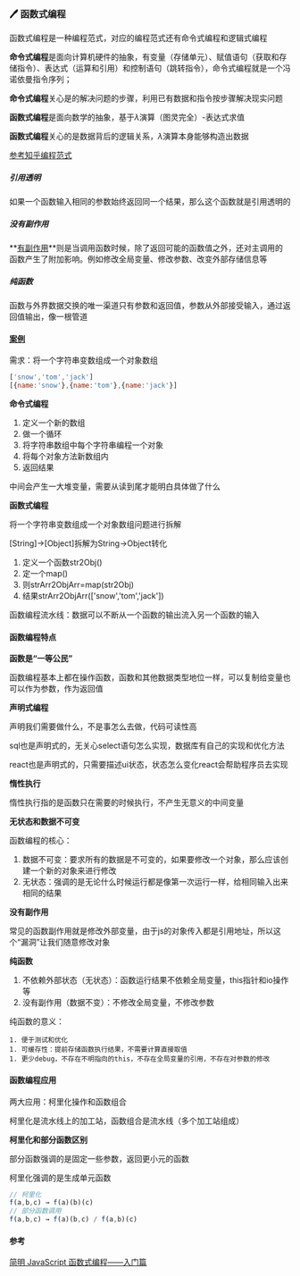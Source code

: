 ### :pen: 函数式编程

函数式编程是一种编程范式，对应的编程范式还有命令式编程和逻辑式编程

**命令式编程**是面向计算机硬件的抽象，有变量（存储单元）、赋值语句（获取和存储指令）、表达式（运算和引用）和控制语句（跳转指令），命令式编程就是一个冯诺依曼指令序列；

**命令式编程**关心是的解决问题的步骤，利用已有数据和指令按步骤解决现实问题

**函数式编程**是面向数学的抽象，基于$\lambda$演算（图灵完全）-表达式求值

**函数式编程**关心的是数据背后的逻辑关系，$\lambda$演算本身能够构造出数据

[参考知乎编程范式](https://www.zhihu.com/question/28292740)



##### 引用透明

如果一个函数输入相同的参数始终返回同一个结果，那么这个函数就是引用透明的

##### 没有副作用

**[有副作用](https://zh.wikipedia.org/wiki/%E5%89%AF%E4%BD%9C%E7%94%A8_(%E8%AE%A1%E7%AE%97%E6%9C%BA%E7%A7%91%E5%AD%A6))**则是当调用函数时候，除了返回可能的函数值之外，还对主调用的函数产生了附加影响。例如修改全局变量、修改参数、改变外部存储信息等

##### 纯函数

函数与外界数据交换的唯一渠道只有参数和返回值，参数从外部接受输入，通过返回值输出，像一根管道



#### [案例](https://juejin.cn/post/6844903936378273799)

需求：将一个字符串变数组成一个对象数组

```javascript
['snow','tom','jack']
[{name:'snow'},{name:'tom'},{name:'jack'}]
```

**命令式编程**

1. 定义一个新的数组
2. 做一个循环
3. 将字符串数组中每个字符串编程一个对象
4. 将每个对象方法新数组内
5. 返回结果

中间会产生一大堆变量，需要从读到尾才能明白具体做了什么

**函数式编程**

将一个字符串变数组成一个对象数组问题进行拆解

[String]->[Object]拆解为String->Object转化

1. 定义一个函数str2Obj()
2. 定一个map()
3. 则strArr2ObjArr=map(str2Obj)
4. 结果strArr2ObjArr(['snow','tom','jack'])

函数编程流水线：数据可以不断从一个函数的输出流入另一个函数的输入

####  函数编程特点

**函数是“一等公民”**

函数编程基本上都在操作函数，函数和其他数据类型地位一样，可以复制给变量也可以作为参数，作为返回值

**声明式编程**

声明我们需要做什么，不是事怎么去做，代码可读性高

sql也是声明式的，无关心select语句怎么实现，数据库有自己的实现和优化方法

react也是声明式的，只需要描述ui状态，状态怎么变化react会帮助程序员去实现

**惰性执行**

惰性执行指的是函数只在需要的时候执行，不产生无意义的中间变量

**无状态和数据不可变**

函数编程的核心：

1. 数据不可变：要求所有的数据是不可变的，如果要修改一个对象，那么应该创建一个新的对象来进行修改
2. 无状态：强调的是无论什么时候运行都是像第一次运行一样，给相同输入出来相同的结果

**没有副作用**

常见的函数副作用就是修改外部变量，由于js的对象传入都是引用地址，所以这个“漏洞”让我们随意修改对象

**纯函数**

1. 不依赖外部状态（无状态）：函数运行结果不依赖全局变量，this指针和io操作等
2. 没有副作用（数据不变）：不修改全局变量，不修改参数

纯函数的意义：

	1. 便于测试和优化
	1. 可缓存性：提前存储函数执行结果，不需要计算直接取值
	1. 更少debug，不存在不明指向的this，不存在全局变量的引用，不存在对参数的修改



#### 函数编程应用

两大应用：柯里化操作和函数组合

柯里化是流水线上的加工站，函数组合是流水线（多个加工站组成）

**柯里化和部分函数区别**

部分函数强调的是固定一些参数，返回更小元的函数

柯里化强调的是生成单元函数

```javascript
// 柯里化
f(a,b,c) → f(a)(b)(c)
// 部分函数调用
f(a,b,c) → f(a)(b,c) / f(a,b)(c)
```



#### 参考

[简明 JavaScript 函数式编程——入门篇](https://juejin.cn/post/6844903936378273799)













